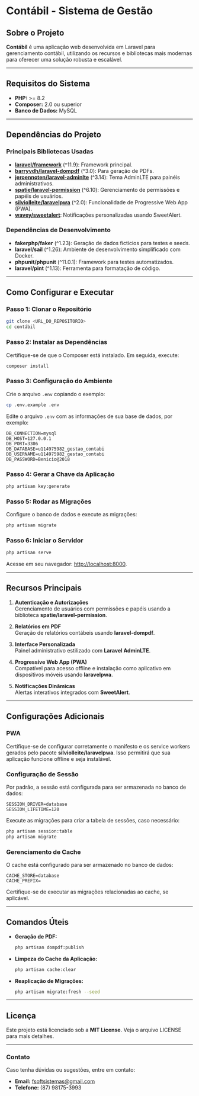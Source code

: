 
# Contábil - Sistema de Gestão

## Sobre o Projeto

**Contábil** é uma aplicação web desenvolvida em Laravel para gerenciamento contábil, utilizando os recursos e bibliotecas mais modernas para oferecer uma solução robusta e escalável.

---

## Requisitos do Sistema

- **PHP:** >= 8.2  
- **Composer:** 2.0 ou superior  
- **Banco de Dados:** MySQL

---

## Dependências do Projeto

### Principais Bibliotecas Usadas
- [**laravel/framework**](https://laravel.com/) (^11.9): Framework principal.
- [**barryvdh/laravel-dompdf**](https://github.com/barryvdh/laravel-dompdf) (^3.0): Para geração de PDFs.
- [**jeroennoten/laravel-adminlte**](https://github.com/JeroenNoten/Laravel-AdminLTE) (^3.14): Tema AdminLTE para painéis administrativos.
- [**spatie/laravel-permission**](https://github.com/spatie/laravel-permission) (^6.10): Gerenciamento de permissões e papéis de usuários.
- [**silviolleite/laravelpwa**](https://github.com/SilvioMoreto/laravel-pwa) (^2.0): Funcionalidade de Progressive Web App (PWA).
- [**wavey/sweetalert**](https://github.com/WaveyTeam/sweetalert): Notificações personalizadas usando SweetAlert.

### Dependências de Desenvolvimento
- **fakerphp/faker** (^1.23): Geração de dados fictícios para testes e seeds.  
- **laravel/sail** (^1.26): Ambiente de desenvolvimento simplificado com Docker.  
- **phpunit/phpunit** (^11.0.1): Framework para testes automatizados.  
- **laravel/pint** (^1.13): Ferramenta para formatação de código.

---

## Como Configurar e Executar

### Passo 1: Clonar o Repositório
```bash
git clone <URL_DO_REPOSITORIO>
cd contábil
```

### Passo 2: Instalar as Dependências
Certifique-se de que o Composer está instalado. Em seguida, execute:
```bash
composer install
```

### Passo 3: Configuração do Ambiente
Crie o arquivo `.env` copiando o exemplo:
```bash
cp .env.example .env
```
Edite o arquivo `.env` com as informações de sua base de dados, por exemplo:
```
DB_CONNECTION=mysql
DB_HOST=127.0.0.1
DB_PORT=3306
DB_DATABASE=u114975982_gestao_contabi
DB_USERNAME=u114975982_gestao_contabi
DB_PASSWORD=Benicio@2018
```

### Passo 4: Gerar a Chave da Aplicação
```bash
php artisan key:generate
```

### Passo 5: Rodar as Migrações
Configure o banco de dados e execute as migrações:
```bash
php artisan migrate
```

### Passo 6: Iniciar o Servidor
```bash
php artisan serve
```
Acesse em seu navegador: [http://localhost:8000](http://localhost:8000).

---

## Recursos Principais

1. **Autenticação e Autorizações**  
   Gerenciamento de usuários com permissões e papéis usando a biblioteca **spatie/laravel-permission**.

2. **Relatórios em PDF**  
   Geração de relatórios contábeis usando **laravel-dompdf**.

3. **Interface Personalizada**  
   Painel administrativo estilizado com **Laravel AdminLTE**.

4. **Progressive Web App (PWA)**  
   Compatível para acesso offline e instalação como aplicativo em dispositivos móveis usando **laravelpwa**.

5. **Notificações Dinâmicas**  
   Alertas interativos integrados com **SweetAlert**.

---

## Configurações Adicionais

### PWA
Certifique-se de configurar corretamente o manifesto e os service workers gerados pelo pacote **silviolleite/laravelpwa**. Isso permitirá que sua aplicação funcione offline e seja instalável.

### Configuração de Sessão
Por padrão, a sessão está configurada para ser armazenada no banco de dados:
```env
SESSION_DRIVER=database
SESSION_LIFETIME=120
```
Execute as migrações para criar a tabela de sessões, caso necessário:
```bash
php artisan session:table
php artisan migrate
```

### Gerenciamento de Cache
O cache está configurado para ser armazenado no banco de dados:
```env
CACHE_STORE=database
CACHE_PREFIX=
```
Certifique-se de executar as migrações relacionadas ao cache, se aplicável.

---

## Comandos Úteis

- **Geração de PDF:**
  ```bash
  php artisan dompdf:publish
  ```
- **Limpeza do Cache da Aplicação:**
  ```bash
  php artisan cache:clear
  ```
- **Reaplicação de Migrações:**
  ```bash
  php artisan migrate:fresh --seed
  ```

---

## Licença

Este projeto está licenciado sob a **MIT License**. Veja o arquivo LICENSE para mais detalhes.

--- 

### Contato

Caso tenha dúvidas ou sugestões, entre em contato:
- **Email:** fsoftsistemas@gmail.com  
- **Telefone:** (87) 98175-3993
